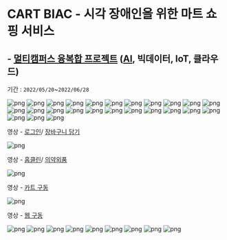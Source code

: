 # CART BIAC - 시각 장애인을 위한 마트 쇼핑 서비스
## - [멀티캠퍼스 융복합 프로젝트](https://github.com/hjst0223/info.git) ([AI](https://github.com/hjst0223/ai.git), 빅데이터, IoT, 클라우드)



기간 : `2022/05/20`~`2022/06/28`

![png](img/CART_BIAC_1.png)
![png](img/CART_BIAC_2.png)
![png](img/CART_BIAC_3.png)
![png](img/CART_BIAC_4.png)
![png](img/CART_BIAC_5.png)
![png](img/CART_BIAC_6.png)
![png](img/CART_BIAC_7.png)
![png](img/CART_BIAC_8.png)
![png](img/CART_BIAC_9.png)
![png](img/CART_BIAC_10.png)
![png](img/CART_BIAC_11.png)
![png](img/CART_BIAC_12.png)
![png](img/CART_BIAC_13.png)
![png](img/CART_BIAC_14.png)
![png](img/CART_BIAC_15.png)
![png](img/CART_BIAC_16.png)
![png](img/CART_BIAC_17.png)
![png](img/CART_BIAC_18.png)
![png](img/CART_BIAC_19.png)
![png](img/CART_BIAC_20.png)
![png](img/CART_BIAC_21.png)
![png](img/CART_BIAC_22.png)
![png](img/CART_BIAC_23.png)
![png](img/CART_BIAC_24.png)
![png](img/CART_BIAC_25.png)


영상 - [로그인](https://www.youtube.com/watch?v=FB3HWo_VUwI)/ [장바구니 담기](https://www.youtube.com/watch?v=Uyog9VcCKoo)

![png](img/CART_BIAC_26.png)


영상 - [홈클린](https://www.youtube.com/watch?v=tU8WpO1pvoc)/ [의약외품](https://www.youtube.com/watch?v=I74UJSJpYhg)

![png](img/CART_BIAC_27.png)


영상 - [카트 구동](https://www.youtube.com/watch?v=6ffwKqEQuaQ)

![png](img/CART_BIAC_28.png)


영상 - [웹 구동](https://www.youtube.com/watch?v=bveiueb5vKc)

![png](img/CART_BIAC_29.png)
![png](img/CART_BIAC_30.png)
![png](img/CART_BIAC_31.png)
![png](img/CART_BIAC_32.png)
![png](img/CART_BIAC_33.png)
![png](img/CART_BIAC_34.png)
![png](img/CART_BIAC_35.png)
![png](img/CART_BIAC_36.png)
![png](img/CART_BIAC_37.png)

